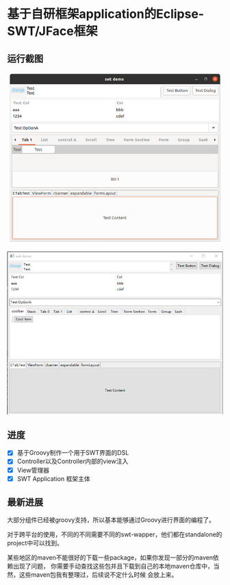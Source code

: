 # 基于自研框架application的Eclipse-SWT/JFace框架

## 运行截图

![截图 Linux](https://github.com/SW-Fantastic/swdc-swt/blob/master/docs/screen-shot/Linux.png)

![截图 windows](https://github.com/SW-Fantastic/swdc-swt/blob/master/docs/screen-shot/windows.png)

## 进度
- [x] 基于Groovy制作一个用于SWT界面的DSL
- [x] Controller以及Controller内部的view注入
- [x] View管理器
- [x] SWT Application 框架主体

## 最新进展

大部分组件已经被groovy支持，所以基本能够通过Groovy进行界面的编程了。

对于跨平台的使用，不同的不同需要不同的swt-wapper，他们都在standalone的project中可以找到。

某些地区的maven不能很好的下载一些package，如果你发现一部分的maven依赖出现了问题，
你需要手动查找这些包并且下载到自己的本地maven仓库中，当然，这些maven包我有整理过，后续说不定什么时候
会放上来。

